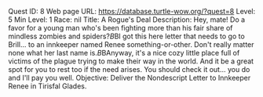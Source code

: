 Quest ID: 8
Web page URL: https://database.turtle-wow.org/?quest=8
Level: 5
Min Level: 1
Race: nil
Title: A Rogue's Deal
Description: Hey, mate! Do a favor for a young man who's been fighting more than his fair share of mindless zombies and spiders?$B$BI got this here letter that needs to go to Brill... to an innkeeper named Renee something-or-other. Don't really matter none what her last name is.$B$BAnyway, it's a nice cozy little place full of victims of the plague trying to make their way in the world. And it be a great spot for you to rest too if the need arises. You should check it out... you do and I'll pay you well.
Objective: Deliver the Nondescript Letter to Innkeeper Renee in Tirisfal Glades.
